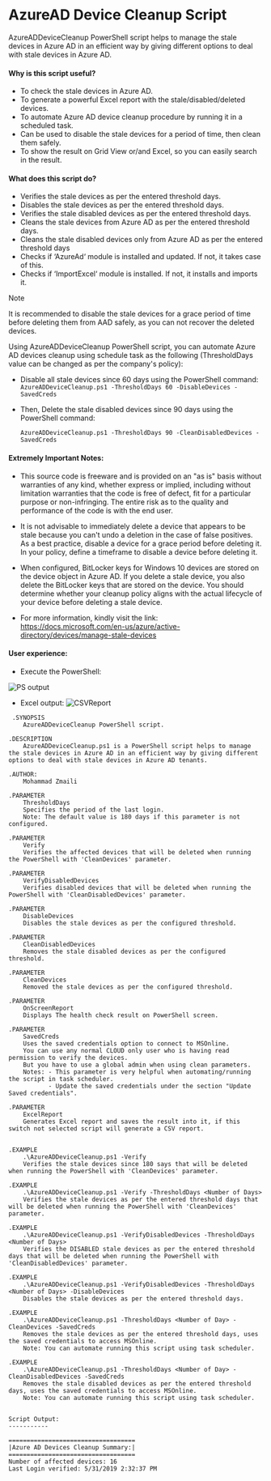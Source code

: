 # AzureAD Device Cleanup Script
AzureADDeviceCleanup PowerShell script helps to manage the stale devices in Azure AD in an efficient way by giving different options to deal with stale devices in Azure AD.

#### Why is this script useful?
  - To check the stale devices in Azure AD.
  - To generate a powerful Excel report with the stale/disabled/deleted devices.
  - To automate Azure AD device cleanup procedure by running it in a scheduled task.
  - Can be used to disable the stale devices for a period of time, then clean them safely.
  - To show the result on Grid View or/and Excel, so you can easily search in the result.

#### What does this script do?
  - Verifies the stale devices as per the entered threshold days.
  - Disables the stale devices as per the entered threshold days.
  - Verifies the stale disabled devices as per the entered threshold days.
  - Cleans the stale devices from Azure AD as per the entered threshold days.
  - Cleans the stale disabled devices only from Azure AD as per the entered threshold days
  - Checks if ‘AzureAd‘ module is installed and updated. If not, it takes case of this.
  - Checks if ‘ImportExcel‘ module is installed. If not, it installs and imports it.
  

> [!NOTE]
> It is recommended to disable the stale devices for a grace period of time before deleting them from AAD safely, as you can not recover the deleted devices.

 

Using AzureADDeviceCleanup PowerShell script, you can automate Azure AD devices cleanup using schedule task as the following (ThresholdDays value can be changed as per the company's policy):

  - Disable all stale devices since 60 days using the PowerShell command:  
      `AzureADDeviceCleanup.ps1 -ThresholdDays 60 -DisableDevices -SavedCreds`

  - Then, Delete the stale disabled devices since 90 days using the PowerShell command:

      `AzureADDeviceCleanup.ps1 -ThresholdDays 90 -CleanDisabledDevices -SavedCreds`

 

#### Extremely Important Notes:
  - This source code is freeware and is provided on an "as is" basis without warranties of any kind, 
    whether express or implied, including without limitation warranties that the code is free of defect,
    fit for a particular purpose or non-infringing. The entire risk as to the quality and performance of
    the code is with the end user.

  - It is not advisable to immediately delete a device that appears to be stale because you can't undo
    a deletion in the case of false positives. As a best practice, disable a device for a grace period 
    before deleting it. In your policy, define a timeframe to disable a device before deleting it. 

  - When configured, BitLocker keys for Windows 10 devices are stored on the device object in Azure AD. 
    If you delete a stale device, you also delete the BitLocker keys that are stored on the device. 
    You should determine whether your cleanup policy aligns with the actual lifecycle of your device 
    before deleting a stale device.
  - For more information, kindly visit the link:
    https://docs.microsoft.com/en-us/azure/active-directory/devices/manage-stale-devices


#### User experience:

- Execute the PowerShell: 

![PS output](https://github.com/mzmaili/AzureADDeviceCleanup/blob/master/PS.PNG)

- Excel output: 
![CSVReport](https://github.com/mzmaili/AzureADDeviceCleanup/blob/master/Untitled.png)


```azurepowershell
 .SYNOPSIS 
    AzureADDeviceCleanup PowerShell script. 
 
.DESCRIPTION 
    AzureADDeviceCleanup.ps1 is a PowerShell script helps to manage the stale devices in Azure AD in an efficient way by giving different options to deal with stale devices in Azure AD tenants. 
 
.AUTHOR: 
    Mohammad Zmaili 
 
.PARAMETER 
    ThresholdDays 
    Specifies the period of the last login. 
    Note: The default value is 180 days if this parameter is not configured. 
 
.PARAMETER 
    Verify 
    Verifies the affected devices that will be deleted when running the PowerShell with 'CleanDevices' parameter. 
 
.PARAMETER 
    VerifyDisabledDevices 
    Verifies disabled devices that will be deleted when running the PowerShell with 'CleanDisabledDevices' parameter. 
 
.PARAMETER 
    DisableDevices 
    Disables the stale devices as per the configured threshold. 
 
.PARAMETER 
    CleanDisabledDevices 
    Removes the stale disabled devices as per the configured threshold. 
 
.PARAMETER 
    CleanDevices 
    Removed the stale devices as per the configured threshold. 
 
.PARAMETER 
    OnScreenReport 
    Displays The health check result on PowerShell screen. 
 
.PARAMETER 
    SavedCreds 
    Uses the saved credentials option to connect to MSOnline. 
    You can use any normal CLOUD only user who is having read permission to verify the devices.  
    But you have to use a global admin when using clean parameters. 
    Notes: - This parameter is very helpful when automating/running the script in task scheduler. 
           - Update the saved credentials under the section "Update Saved credentials". 
 
.PARAMETER 
    ExcelReport 
    Generates Excel report and saves the result into it, if this switch not selected script will generate a CSV report. 
 
 
.EXAMPLE 
    .\AzureADDeviceCleanup.ps1 -Verify 
    Verifies the stale devices since 180 says that will be deleted when running the PowerShell with 'CleanDevices' parameter. 
 
.EXAMPLE 
    .\AzureADDeviceCleanup.ps1 -Verify -ThresholdDays <Number of Days> 
    Verifies the stale devices as per the entered threshold days that will be deleted when running the PowerShell with 'CleanDevices' parameter. 
 
.EXAMPLE 
    .\AzureADDeviceCleanup.ps1 -VerifyDisabledDevices -ThresholdDays <Number of Days> 
    Verifies the DISABLED stale devices as per the entered threshold days that will be deleted when running the PowerShell with 'CleanDisabledDevices' parameter. 
 
.EXAMPLE 
    .\AzureADDeviceCleanup.ps1 -VerifyDisabledDevices -ThresholdDays <Number of Days> -DisableDevices 
    Disables the stale devices as per the entered threshold days. 
 
.EXAMPLE 
    .\AzureADDeviceCleanup.ps1 -ThresholdDays <Number of Day> -CleanDevices -SavedCreds 
    Removes the stale devices as per the entered threshold days, uses the saved credentials to access MSOnline. 
    Note: You can automate running this script using task scheduler. 
 
.EXAMPLE 
    .\AzureADDeviceCleanup.ps1 -ThresholdDays <Number of Day> -CleanDisabledDevices -SavedCreds 
    Removes the stale disabled devices as per the entered threshold days, uses the saved credentials to access MSOnline. 
    Note: You can automate running this script using task scheduler. 
 
 
Script Output: 
----------- 
 
=================================== 
|Azure AD Devices Cleanup Summary:| 
=================================== 
Number of affected devices: 16 
Last Login verified: 5/31/2019 2:32:37 PM 
```

